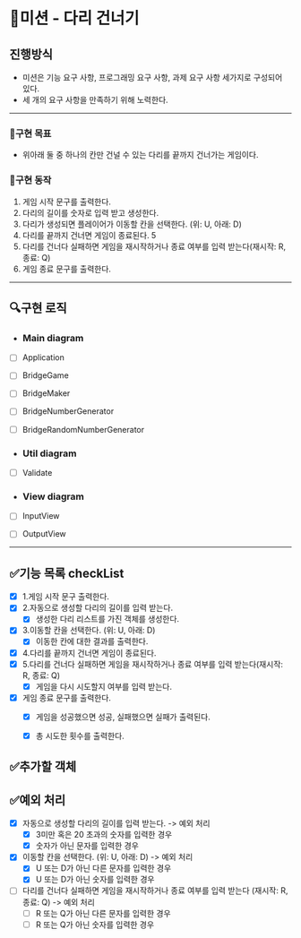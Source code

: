 # 🚀미션 - 다리 건너기

## 진행방식

- 미션은 기능 요구 사항, 프로그래밍 요구 사항, 과제 요구 사항 세가지로 구성되어 있다.
- 세 개의 요구 사항을 만족하기 위해 노력한다.

---

### 💙구현 목표

- 위아래 둘 중 하나의 칸만 건널 수 있는 다리를 끝까지 건너가는 게임이다.

### 📜구현 동작

1. 게임 시작 문구를 출력한다.
2. 다리의 길이를 숫자로 입력 받고 생성한다.
3. 다리가 생성되면 플레이어가 이동할 칸을 선택한다. (위: U, 아래: D)
4. 다리를 끝까지 건너면 게임이 종료된다. 5
5. 다리를 건너다 실패하면 게임을 재시작하거나 종료 여부를 입력 받는다(재시작: R, 종료: Q)
6. 게임 종료 문구를 출력한다.

---

## 🔍구현 로직

- ### Main diagram

- [ ] Application
- [ ] BridgeGame
- [ ] BridgeMaker
- [ ] BridgeNumberGenerator
- [ ] BridgeRandomNumberGenerator


- ### Util diagram
- [ ] Validate


- ### View diagram
- [ ] InputView
- [ ] OutputView


---

## ✅기능 목록 checkList

- [x] 1.게임 시작 문구 출력한다.
- [x] 2.자동으로 생성할 다리의 길이를 입력 받는다.
  - [x] 생성한 다리 리스트를 가진 객체를 생성한다.
- [x] 3.이동할 칸을 선택한다. (위: U, 아래: D)
  - [x] 이동한 칸에 대한 결과를 출력한다. 
- [x] 4.다리를 끝까지 건너면 게임이 종료된다.
- [x] 5.다리를 건너다 실패하면 게임을 재시작하거나 종료 여부를 입력 받는다(재시작: R, 종료: Q)
  - [x] 게임을 다시 시도할지 여부를 입력 받는다.
- [x] 게임 종료 문구를 출력한다.
  - [x] 게임을 성공했으면 성공, 실패했으면 실패가 출력된다.
  - [x] 총 시도한 횟수를 출력한다.


## ✅추가할 객체


## ✅예외 처리

- [x] 자동으로 생성할 다리의 길이를 입력 받는다. -> 예외 처리
  - [x] 3미만 혹은 20 초과의 숫자를 입력한 경우
  - [x] 숫자가 아닌 문자를 입력한 경우
- [x] 이동할 칸을 선택한다. (위: U, 아래: D) -> 예외 처리
  - [x] U 또는 D가 아닌 다른 문자를 입력한 경우
  - [x] U 또는 D가 아닌 숫자를 입력한 경우
- [ ] 다리를 건너다 실패하면 게임을 재시작하거나 종료 여부를 입력 받는다 (재시작: R, 종료: Q) -> 예외 처리
  - [ ] R 또는 Q가 아닌 다른 문자를 입력한 경우
  - [ ] R 또는 Q가 아닌 숫자를 입력한 경우